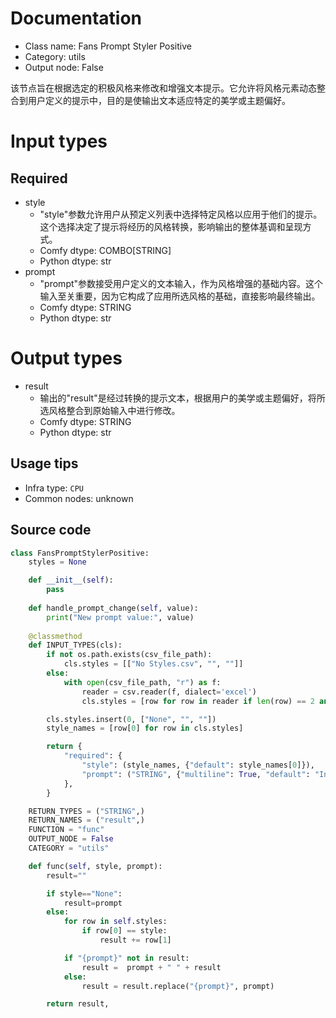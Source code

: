 
# Documentation
- Class name: Fans Prompt Styler Positive
- Category: utils
- Output node: False

该节点旨在根据选定的积极风格来修改和增强文本提示。它允许将风格元素动态整合到用户定义的提示中，目的是使输出文本适应特定的美学或主题偏好。

# Input types
## Required
- style
    - "style"参数允许用户从预定义列表中选择特定风格以应用于他们的提示。这个选择决定了提示将经历的风格转换，影响输出的整体基调和呈现方式。
    - Comfy dtype: COMBO[STRING]
    - Python dtype: str
- prompt
    - "prompt"参数接受用户定义的文本输入，作为风格增强的基础内容。这个输入至关重要，因为它构成了应用所选风格的基础，直接影响最终输出。
    - Comfy dtype: STRING
    - Python dtype: str

# Output types
- result
    - 输出的"result"是经过转换的提示文本，根据用户的美学或主题偏好，将所选风格整合到原始输入中进行修改。
    - Comfy dtype: STRING
    - Python dtype: str


## Usage tips
- Infra type: `CPU`
- Common nodes: unknown


## Source code
```python
class FansPromptStylerPositive:
    styles = None

    def __init__(self):
        pass
    
    def handle_prompt_change(self, value):
        print("New prompt value:", value)
    
    @classmethod
    def INPUT_TYPES(cls):
        if not os.path.exists(csv_file_path):
            cls.styles = [["No Styles.csv", "", ""]]
        else:
            with open(csv_file_path, "r") as f:
                reader = csv.reader(f, dialect='excel')
                cls.styles = [row for row in reader if len(row) == 2 and row[1] != "prompt" and row[0] != "None"]

        cls.styles.insert(0, ["None", "", ""])
        style_names = [row[0] for row in cls.styles]

        return {
            "required": {
                "style": (style_names, {"default": style_names[0]}),
                "prompt": ("STRING", {"multiline": True, "default": "Input Your Prompt Here"}),
            },
        }

    RETURN_TYPES = ("STRING",)
    RETURN_NAMES = ("result",)
    FUNCTION = "func"
    OUTPUT_NODE = False
    CATEGORY = "utils"

    def func(self, style, prompt):
        result=""

        if style=="None":
            result=prompt
        else:
            for row in self.styles:
                if row[0] == style:
                    result += row[1]              

            if "{prompt}" not in result:
                result =  prompt + " " + result
            else:
                result = result.replace("{prompt}", prompt)

        return result,

```
